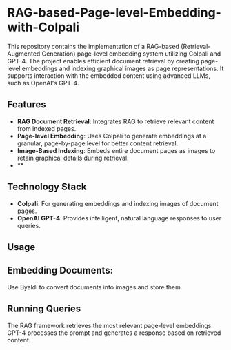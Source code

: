 # RAG-based-Page-level-Embedding-with-Colpali

This repository contains the implementation of a RAG-based (Retrieval-Augmented Generation) page-level embedding system utilizing Colpali and GPT-4. The project enables efficient document retrieval by creating page-level embeddings and indexing graphical images as page representations. It supports interaction with the embedded content using advanced LLMs, such as OpenAI's GPT-4.

## Features

- **RAG Document Retrieval**: Integrates RAG to retrieve relevant content from indexed pages.
- **Page-level Embedding**: Uses Colpali to generate embeddings at a granular, page-by-page level for better content retrieval.
- **Image-Based Indexing**: Embeds entire document pages as images to retain graphical details during retrieval.
- **

## Technology Stack

- **Colpali**: For generating embeddings and indexing images of document pages.
- **OpenAI GPT-4**: Provides intelligent, natural language responses to user queries.

## Usage
## Embedding Documents:

Use Byaldi to convert documents into images and store them.

## Running Queries

The RAG framework retrieves the most relevant page-level embeddings.
GPT-4 processes the prompt and generates a response based on retrieved content.

